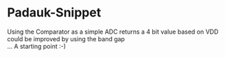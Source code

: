 # Padauk-Snippet
Using the Comparator as a simple ADC returns a 4 bit value based on VDD
<br> could be improved by using the band gap
<br>...  A starting point :-)
